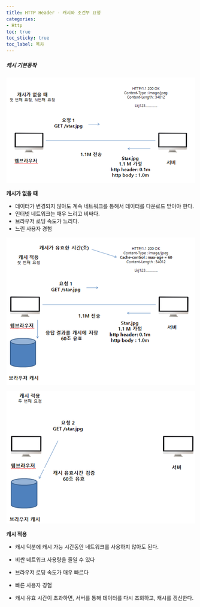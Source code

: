 ```yaml
---
title: HTTP Header - 캐시와 조건부 요청
categories:
- Http
toc: true
toc_sticky: true
toc_label: 목차
---
```




##### 캐시 기본동작

![image-20210207112545275](../../assets/images/2021-02-07-http-8/image-20210207112545275.png)

**캐시가 없을 때**

* 데이터가 변경되지 않아도 계속 네트워크를 통해서 데이터를 다운로드 받아야 한다.
* 인터넷 네트워크는 매우 느리고 비싸다.
* 브라우저 로딩 속도가 느리다.
* 느린 사용자 경험



![image-20210207112952848](../../assets/images/2021-02-07-http-8/image-20210207112952848.png)



![image-20210207113101679](../../assets/images/2021-02-07-http-8/image-20210207113101679.png)



**캐시 적용**

* 캐시 덕분에 캐시 가능 시간동안 네트워크를 사용하지 않아도 된다.
* 비싼 네트워크 사용량을 줄일 수 있다
* 브라우저 로딩 속도가 매우 빠르다
* 빠른 사용자 경험

* 캐시 유효 시간이 초과하면, 서버를 통해 데이터를 다시 조회하고, 캐시를 갱신한다.